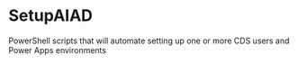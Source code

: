 # SetupAIAD
PowerShell scripts that will automate setting up one or more CDS users and Power Apps environments
